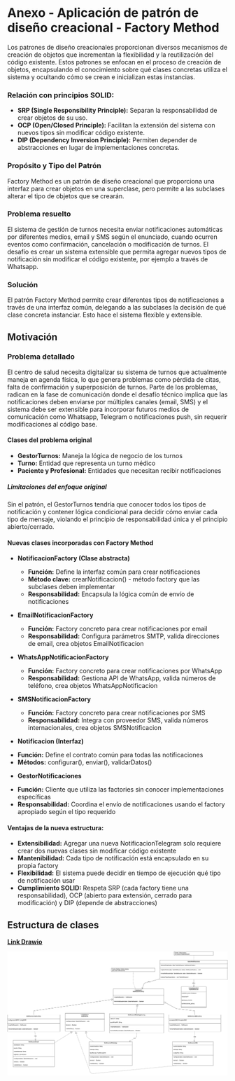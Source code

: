# Anexo - Aplicación de patrón de diseño creacional - Factory Method

Los patrones de diseño creacionales proporcionan diversos mecanismos de creación de objetos que incrementan la flexibilidad y la reutilización del código existente. Estos patrones se enfocan en el proceso de creación de objetos, encapsulando el conocimiento sobre qué clases concretas utiliza el sistema y ocultando cómo se crean e inicializan estas instancias.

### Relación con principios SOLID:

+ **SRP (Single Responsibility Principle):** Separan la responsabilidad de crear objetos de su uso.
+ **OCP (Open/Closed Principle):** Facilitan la extensión del sistema con nuevos tipos sin modificar código existente.
+ **DIP (Dependency Inversion Principle):** Permiten depender de abstracciones en lugar de implementaciones concretas.

### Propósito y Tipo del Patrón

Factory Method es un patrón de diseño creacional que proporciona una interfaz para crear objetos en una superclase, pero permite a las subclases alterar el tipo de objetos que se crearán.

### Problema resuelto

El sistema de gestión de turnos necesita enviar notificaciones automáticas por diferentes medios, email y SMS según el enunciado, cuando ocurren eventos como confirmación, cancelación o modificación de turnos. El desafío es crear un sistema extensible que permita agregar nuevos tipos de notificación sin modificar el código existente, por ejemplo a través de Whatsapp.

### Solución

El patrón Factory Method permite crear diferentes tipos de notificaciones a través de una interfaz común, delegando a las subclases la decisión de qué clase concreta instanciar. Esto hace el sistema flexible y extensible.

## Motivación

### Problema detallado
El centro de salud necesita digitalizar su sistema de turnos que actualmente maneja en agenda física, lo que genera problemas como pérdida de citas, falta de confirmación y superposición de turnos. Parte de los problemas, radican en la fase de comunicación donde el desafío técnico implica que las notificaciones deben enviarse por múltiples canales (email, SMS) y el sistema debe ser extensible para incorporar futuros medios de comunicación como Whatsapp, Telegram o notificaciones push, sin requerir modificaciones al código base.

#### Clases del problema original

+ **GestorTurnos:** Maneja la lógica de negocio de los turnos
+ **Turno:** Entidad que representa un turno médico
+ **Paciente y Profesional:** Entidades que necesitan recibir notificaciones

##### Limitaciones del enfoque original
Sin el patrón, el GestorTurnos tendría que conocer todos los tipos de notificación y contener lógica condicional para decidir cómo enviar cada tipo de mensaje, violando el principio de responsabilidad única y el principio abierto/cerrado.

#### Nuevas clases incorporadas con Factory Method

+ **NotificacionFactory (Clase abstracta)**
  - **Función:** Define la interfaz común para crear notificaciones
  - **Método clave:** crearNotificacion() - método factory que las subclases deben implementar
  - **Responsabilidad:** Encapsula la lógica común de envío de notificaciones

+ **EmailNotificacionFactory**
  - **Función:** Factory concreto para crear notificaciones por email
  - **Responsabilidad:** Configura parámetros SMTP, valida direcciones de email, crea objetos EmailNotificacion

+ **WhatsAppNotificacionFactory**
  - **Función:** Factory concreto para crear notificaciones por WhatsApp
  - **Responsabilidad:** Gestiona API de WhatsApp, valida números de teléfono, crea objetos WhatsAppNotificacion

+ **SMSNotificacionFactory**
  - **Función:** Factory concreto para crear notificaciones por SMS
  - **Responsabilidad:** Integra con proveedor SMS, valida números internacionales, crea objetos SMSNotificacion

+ **Notificacion (Interfaz)**
 - **Función:** Define el contrato común para todas las notificaciones
 - **Métodos:** configurar(), enviar(), validarDatos()

+ **GestorNotificaciones**
 - **Función:** Cliente que utiliza las factories sin conocer implementaciones específicas
 - **Responsabilidad:** Coordina el envío de notificaciones usando el factory apropiado según el tipo requerido

#### Ventajas de la nueva estructura:

+ **Extensibilidad:** Agregar una nueva NotificacionTelegram solo requiere crear dos nuevas clases sin modificar código existente
+ **Mantenibilidad:** Cada tipo de notificación está encapsulado en su propia factory
+ **Flexibilidad:** El sistema puede decidir en tiempo de ejecución qué tipo de notificación usar
+ **Cumplimiento SOLID:** Respeta SRP (cada factory tiene una responsabilidad), OCP (abierto para extensión, cerrado para modificación) y DIP (depende de abstracciones)

## Estructura de clases

[**Link Drawio**](https://drive.google.com/file/d/1InAVUOTy_29eWaspga-19KCF4QuCle4T/view?usp=sharing)

![FactoryMethod](imagenes/FACTORY_METHOD.jpg)


